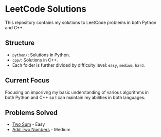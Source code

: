 # LeetCode Solutions

This repository contains my solutions to LeetCode problems in both Python and C++.

## Structure
- `python/`: Solutions in Python.
- `cpp/`: Solutions in C++.
- Each folder is further divided by difficulty level: `easy`, `medium`, `hard`.

## Current Focus

Focusing on imporivng my basic understanding of various algorithms in both Python and C++ so I can maintain my abilities in both languages.

## Problems Solved
- [Two Sum](https://leetcode.com/problems/two-sum/) - Easy
- [Add Two Numbers](https://leetcode.com/problems/add-two-numbers/) - Medium
